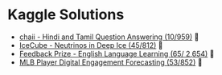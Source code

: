 # Kaggle Solutions

* [chaii - Hindi and Tamil Question Answering (10/959)](https://github.com/drehero/kaggle-solutions/tree/main/chaii-hindi-and-tamil-question-answering-10th-place) 🥇
* [IceCube - Neutrinos in Deep Ice (45/812)](https://github.com/drehero/kaggle/tree/main/icecube-neutrinos-in-deep-ice) 🥈
* [Feedback Prize - English Language Learning (65/
2,654)](https://github.com/drehero/kaggle/tree/main/feedback-prize-english-language-learning-65th-place) 🥈
* [MLB Player Digital Engagement Forecasting (53/852)](https://github.com/drehero/kaggle-solutions/tree/main/mlb-player-digital-engagement-forecasting-53rd-place) 🥉
